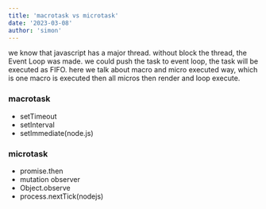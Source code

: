 ```yaml
---
title: 'macrotask vs microtask'
date: '2023-03-08'
author: 'simon'
---
```


we know that javascript has a major thread. without block the thread, the Event Loop was made.
we could push the task to event loop, the task will be executed as FIFO. here we talk about macro and micro executed way, which is one macro is executed then all micros then render and loop execute.

### macrotask

- setTimeout
- setInterval
- setImmediate(node.js)

### microtask

- promise.then
- mutation observer
- Object.observe
- process.nextTick(nodejs)
